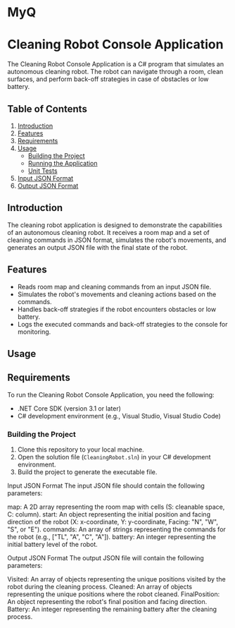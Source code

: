 # MyQ
# Cleaning Robot Console Application

The Cleaning Robot Console Application is a C# program that simulates an autonomous cleaning robot. The robot can navigate through a room, clean surfaces, and perform back-off strategies in case of obstacles or low battery.

## Table of Contents
1. [Introduction](#introduction)
2. [Features](#features)
3. [Requirements](#requirements)
4. [Usage](#usage)
    - [Building the Project](#building-the-project)
    - [Running the Application](#running-the-application)
    - [Unit Tests](#unit-tests)
5. [Input JSON Format](#input-json-format)
6. [Output JSON Format](#output-json-format)

## Introduction

The cleaning robot application is designed to demonstrate the capabilities of an autonomous cleaning robot. It receives a room map and a set of cleaning commands in JSON format, simulates the robot's movements, and generates an output JSON file with the final state of the robot.

## Features

- Reads room map and cleaning commands from an input JSON file.
- Simulates the robot's movements and cleaning actions based on the commands.
- Handles back-off strategies if the robot encounters obstacles or low battery.
- Logs the executed commands and back-off strategies to the console for monitoring.

## Usage

## Requirements

To run the Cleaning Robot Console Application, you need the following:

- .NET Core SDK (version 3.1 or later)
- C# development environment (e.g., Visual Studio, Visual Studio Code)

### Building the Project

1. Clone this repository to your local machine.
2. Open the solution file (`CleaningRobot.sln`) in your C# development environment.
3. Build the project to generate the executable file.

Input JSON Format
The input JSON file should contain the following parameters:

map: A 2D array representing the room map with cells (S: cleanable space, C: column).
start: An object representing the initial position and facing direction of the robot (X: x-coordinate, Y: y-coordinate, Facing: "N", "W", "S", or "E").
commands: An array of strings representing the commands for the robot (e.g., ["TL", "A", "C", "A"]).
battery: An integer representing the initial battery level of the robot.

Output JSON Format
The output JSON file will contain the following parameters:

Visited: An array of objects representing the unique positions visited by the robot during the cleaning process.
Cleaned: An array of objects representing the unique positions where the robot cleaned.
FinalPosition: An object representing the robot's final position and facing direction.
Battery: An integer representing the remaining battery after the cleaning process.


